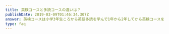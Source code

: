 ```yaml
---
title: 英検コースと多読コースの違いは？
publishDate: 2019-03-09T01:46:34.307Z
answer: 英検コースは小学3年生ころから英語多読を学んで1年から2年してから英検コースを受講してもらいます。テストのための英語の勉強ばかりしていても高学年になって自然なやり取りの理解が難しかったり。英語のリズム、発音することへの抵抗が大きくなったりします。正解が気になり答えられないということにならないために先に英語の洋書の読書をすることが良いという考えです。また文法を学ぶことで学校や英検の勉強にも役立ちます。そしてもちろん洋書を読む時にも内容理解が深まる良い影響が出ます。英語を学ぶことは楽しいと感じるようになり続けることができると思います。
type: faq
---
```


